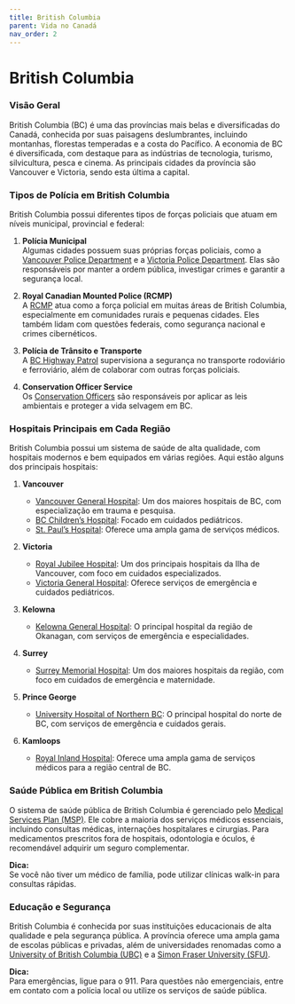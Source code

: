 ```yaml
---
title: British Columbia
parent: Vida no Canadá
nav_order: 2
---
```


# British Columbia

### Visão Geral

British Columbia (BC) é uma das províncias mais belas e diversificadas do Canadá, conhecida por suas paisagens deslumbrantes, incluindo montanhas, florestas temperadas e a costa do Pacífico. A economia de BC é diversificada, com destaque para as indústrias de tecnologia, turismo, silvicultura, pesca e cinema. As principais cidades da província são Vancouver e Victoria, sendo esta última a capital.

### Tipos de Polícia em British Columbia

British Columbia possui diferentes tipos de forças policiais que atuam em níveis municipal, provincial e federal:

1. **Polícia Municipal**  
    Algumas cidades possuem suas próprias forças policiais, como a [Vancouver Police Department](https://vpd.ca) e a [Victoria Police Department](https://vicpd.ca). Elas são responsáveis por manter a ordem pública, investigar crimes e garantir a segurança local.

2. **Royal Canadian Mounted Police (RCMP)**  
    A [RCMP](https://www.rcmp-grc.gc.ca) atua como a força policial em muitas áreas de British Columbia, especialmente em comunidades rurais e pequenas cidades. Eles também lidam com questões federais, como segurança nacional e crimes cibernéticos.

3. **Polícia de Trânsito e Transporte**  
    A [BC Highway Patrol](https://www2.gov.bc.ca) supervisiona a segurança no transporte rodoviário e ferroviário, além de colaborar com outras forças policiais.

4. **Conservation Officer Service**  
    Os [Conservation Officers](https://www2.gov.bc.ca/gov/content/environment/natural-resource-stewardship/natural-resource-law-enforcement/conservation-officer-service) são responsáveis por aplicar as leis ambientais e proteger a vida selvagem em BC.

### Hospitais Principais em Cada Região

British Columbia possui um sistema de saúde de alta qualidade, com hospitais modernos e bem equipados em várias regiões. Aqui estão alguns dos principais hospitais:

1. **Vancouver**  
    - [Vancouver General Hospital](https://www.vch.ca): Um dos maiores hospitais de BC, com especialização em trauma e pesquisa.  
    - [BC Children’s Hospital](https://www.bcchildrens.ca): Focado em cuidados pediátricos.  
    - [St. Paul’s Hospital](https://www.providencehealthcare.org): Oferece uma ampla gama de serviços médicos.

2. **Victoria**  
    - [Royal Jubilee Hospital](https://www.islandhealth.ca): Um dos principais hospitais da Ilha de Vancouver, com foco em cuidados especializados.  
    - [Victoria General Hospital](https://www.islandhealth.ca): Oferece serviços de emergência e cuidados pediátricos.

3. **Kelowna**  
    - [Kelowna General Hospital](https://www.interiorhealth.ca): O principal hospital da região de Okanagan, com serviços de emergência e especialidades.

4. **Surrey**  
    - [Surrey Memorial Hospital](https://www.fraserhealth.ca): Um dos maiores hospitais da região, com foco em cuidados de emergência e maternidade.

5. **Prince George**  
    - [University Hospital of Northern BC](https://www.northernhealth.ca): O principal hospital do norte de BC, com serviços de emergência e cuidados gerais.

6. **Kamloops**  
    - [Royal Inland Hospital](https://www.interiorhealth.ca): Oferece uma ampla gama de serviços médicos para a região central de BC.

### Saúde Pública em British Columbia

O sistema de saúde pública de British Columbia é gerenciado pelo [Medical Services Plan (MSP)](https://www2.gov.bc.ca/gov/content/health/health-drug-coverage/msp). Ele cobre a maioria dos serviços médicos essenciais, incluindo consultas médicas, internações hospitalares e cirurgias. Para medicamentos prescritos fora de hospitais, odontologia e óculos, é recomendável adquirir um seguro complementar.

**Dica:**  
Se você não tiver um médico de família, pode utilizar clínicas walk-in para consultas rápidas.

### Educação e Segurança

British Columbia é conhecida por suas instituições educacionais de alta qualidade e pela segurança pública. A província oferece uma ampla gama de escolas públicas e privadas, além de universidades renomadas como a [University of British Columbia (UBC)](https://www.ubc.ca) e a [Simon Fraser University (SFU)](https://www.sfu.ca).

**Dica:**  
Para emergências, ligue para o 911. Para questões não emergenciais, entre em contato com a polícia local ou utilize os serviços de saúde pública.
